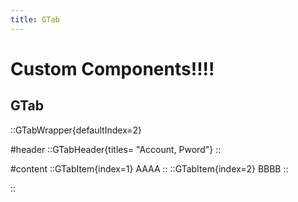 ```yaml
---
title: GTab
---
```


# Custom Components!!!!

## GTab

::GTabWrapper{defaultIndex=2}

#header
::GTabHeader{titles= "Account, Pword"}
::

#content
::GTabItem{index=1}
AAAA
::
::GTabItem{index=2}
BBBB
::

::
